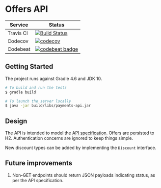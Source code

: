 # Offers API

| Service | Status |
| --- | --- |
| Travis CI | [![Build Status](https://travis-ci.org/kwyse/offers-api.svg?branch=master)](https://travis-ci.org/kwyse/offers-api) |
| Codecov | [![codecov](https://codecov.io/gh/kwyse/offers-api/branch/master/graph/badge.svg)](https://codecov.io/gh/kwyse/offers-api) |
| Codebeat | [![codebeat badge](https://codebeat.co/badges/1deb8428-d463-431b-809e-cd14f5d7a19b)](https://codebeat.co/projects/github-com-kwyse-offers-api-master) |

## Getting Started

The project runs against Gradle 4.6 and JDK 10.

```bash
# To build and run the tests
$ gradle build

# To launch the server locally
$ java -jar build/libs/payments-api.jar
```

## Design

The API is intended to model the [API specification](https://kwyse.github.io/offers-api/).
Offers are persisted to H2. Authentication concerns are ignored to keep things
simple.

New discount types can be added by implementing the `Discount` interface.

## Future improvements

1. Non-GET endpoints should return JSON payloads indicating status, as per the
API specification.
